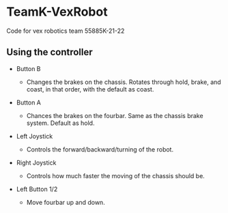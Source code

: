 
#  TeamK-VexRobot

Code for vex robotics team 55885K-21-22

  

##  Using the controller

* Button B

	* Changes the brakes on the chassis. Rotates through hold, brake, and coast, in that order, with the default as coast.
* Button A

	* Chances the brakes on the fourbar. Same as the chassis brake system. Default as hold.
* Left Joystick

	* Controls the forward/backward/turning of the robot. 
* Right Joystick

	* Controls how much faster the moving of the chassis should be.
* Left Button 1/2

	* Move fourbar up and down.